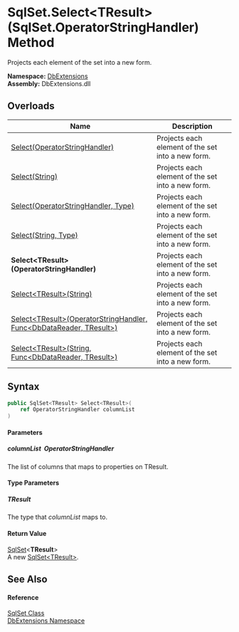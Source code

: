 SqlSet.Select&lt;TResult>(SqlSet.OperatorStringHandler) Method
==============================================================
Projects each element of the set into a new form.
  
**Namespace:** [DbExtensions][1]  
**Assembly:** DbExtensions.dll

Overloads
---------

| Name                                                                           | Description                                       |
| ------------------------------------------------------------------------------ | ------------------------------------------------- |
| [Select(OperatorStringHandler)][2]                                             | Projects each element of the set into a new form. |
| [Select(String)][3]                                                            | Projects each element of the set into a new form. |
| [Select(OperatorStringHandler, Type)][4]                                       | Projects each element of the set into a new form. |
| [Select(String, Type)][5]                                                      | Projects each element of the set into a new form. |
| **Select&lt;TResult>(OperatorStringHandler)**                                  | Projects each element of the set into a new form. |
| [Select&lt;TResult>(String)][6]                                                | Projects each element of the set into a new form. |
| [Select&lt;TResult>(OperatorStringHandler, Func&lt;DbDataReader, TResult>)][7] | Projects each element of the set into a new form. |
| [Select&lt;TResult>(String, Func&lt;DbDataReader, TResult>)][8]                | Projects each element of the set into a new form. |


Syntax
------

```csharp
public SqlSet<TResult> Select<TResult>(
	ref OperatorStringHandler columnList
)

```

#### Parameters

##### *columnList*  OperatorStringHandler
The list of columns that maps to properties on TResult.

#### Type Parameters

##### *TResult*
The type that *columnList* maps to.

#### Return Value
[SqlSet][9]&lt;**TResult**>  
A new [SqlSet&lt;TResult>][9].

See Also
--------

#### Reference
[SqlSet Class][10]  
[DbExtensions Namespace][1]  

[1]: ../README.md
[2]: Select.md
[3]: Select_2.md
[4]: Select_1.md
[5]: Select_3.md
[6]: Select__1_2.md
[7]: Select__1_1.md
[8]: Select__1_3.md
[9]: ../SqlSet_1/README.md
[10]: README.md